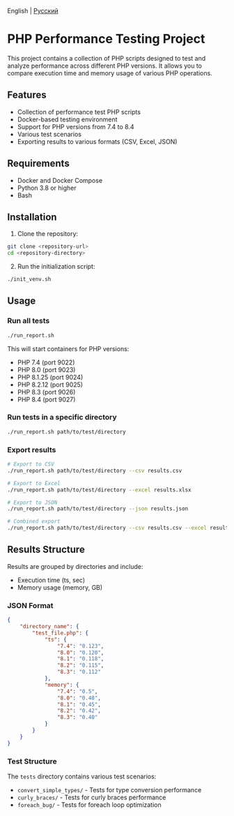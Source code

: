 English | [Русский](README.ru_RU.md)

# PHP Performance Testing Project

This project contains a collection of PHP scripts designed to test and analyze performance across different PHP versions. It allows you to compare execution time and memory usage of various PHP operations.

## Features
- Collection of performance test PHP scripts
- Docker-based testing environment
- Support for PHP versions from 7.4 to 8.4
- Various test scenarios
- Exporting results to various formats (CSV, Excel, JSON)

## Requirements
- Docker and Docker Compose
- Python 3.8 or higher
- Bash

## Installation

1. Clone the repository:
```bash
git clone <repository-url>
cd <repository-directory>
```

2. Run the initialization script:
```bash
./init_venv.sh
```

## Usage

### Run all tests

```bash
./run_report.sh
```

This will start containers for PHP versions:
- PHP 7.4 (port 9022)
- PHP 8.0 (port 9023)
- PHP 8.1.25 (port 9024)
- PHP 8.2.12 (port 9025)
- PHP 8.3 (port 9026)
- PHP 8.4 (port 9027)

### Run tests in a specific directory

```bash
./run_report.sh path/to/test/directory
```

### Export results

```bash
# Export to CSV
./run_report.sh path/to/test/directory --csv results.csv

# Export to Excel
./run_report.sh path/to/test/directory --excel results.xlsx

# Export to JSON
./run_report.sh path/to/test/directory --json results.json

# Combined export
./run_report.sh path/to/test/directory --csv results.csv --excel results.xlsx --json results.json
```

## Results Structure

Results are grouped by directories and include:
- Execution time (ts, sec)
- Memory usage (memory, GB)

### JSON Format

```json
{
    "directory_name": {
        "test_file.php": {
            "ts": {
                "7.4": "0.123",
                "8.0": "0.120",
                "8.1": "0.118",
                "8.2": "0.115",
                "8.3": "0.112"
            },
            "memory": {
                "7.4": "0.5",
                "8.0": "0.48",
                "8.1": "0.45",
                "8.2": "0.42",
                "8.3": "0.40"
            }
        }
    }
}
```

### Test Structure
The `tests` directory contains various test scenarios:
- `convert_simple_types/` - Tests for type conversion performance
- `curly_braces/` - Tests for curly braces performance
- `foreach_bug/` - Tests for foreach loop optimization